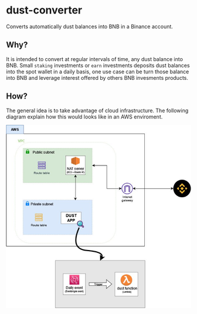 # dust-converter
Converts automatically dust balances into BNB in a Binance account.

## Why?
It is intended to convert at regular intervals of time, any dust balance into BNB. Small `staking` investments or `earn` investments deposits dust balances into the spot wallet in a daily basis, one use case can be turn those balance into BNB and leverage interest offered by others BNB invesments products.

## How?
The general idea is to take advantage of cloud infrastructure. The following diagram explain how this would looks like in an AWS enviroment.

<p align="center">
<img src="./assets/infra-diagram.jpeg" alt="infrastructure diagram" style="margin: 0 auto;"/>
</p>